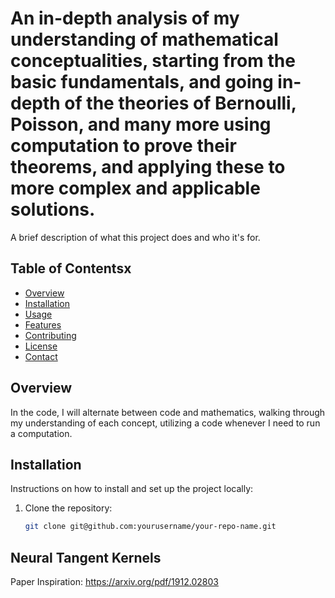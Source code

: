 # An in-depth analysis of my understanding of mathematical conceptualities, starting from the basic fundamentals, and going in-depth of the theories of Bernoulli, Poisson, and many more using computation to prove their theorems, and applying these to more complex and applicable solutions.

A brief description of what this project does and who it's for.

## Table of Contentsx
- [Overview](#overview)
- [Installation](#installation)
- [Usage](#usage)
- [Features](#features)
- [Contributing](#contributing)
- [License](#license)
- [Contact](#contact)

## Overview
In the code, I will alternate between code and mathematics, walking through my understanding of each concept, utilizing a code whenever I need to run a computation. 

## Installation
Instructions on how to install and set up the project locally:
1. Clone the repository:
   ```bash
   git clone git@github.com:yourusername/your-repo-name.git


## Neural Tangent Kernels
Paper Inspiration: https://arxiv.org/pdf/1912.02803